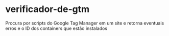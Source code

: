 # verificador-de-gtm
Procura por scripts do Google Tag Manager em um site e retorna eventuais erros e o ID dos containers que estão instalados
